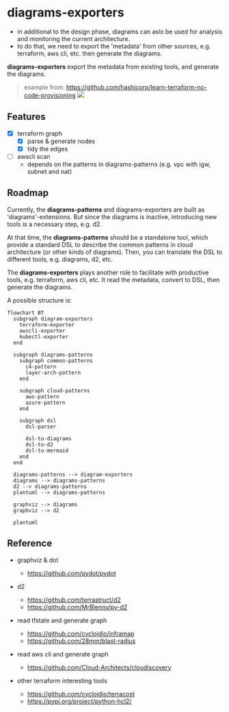 # diagrams-exporters

- in additional to the design phase, diagrams can aslo be used for analysis and monitoring the current architecture.
- to do that, we need to export the 'metadata' from other sources, e.g. terraform, aws cli, etc. then generate the diagrams.

**diagrams-exporters** export the metadata from existing tools, and generate the diagrams.

> example from: <https://github.com/hashicorp/learn-terraform-no-code-provisioning>
![](./sample/tmpf.zvhrek.dot.png)

## Features

- [x] terraform graph
  - [x] parse & generate nodes
  - [x] tidy the edges
- [ ] awscli scan
  - depends on the patterns in diagrams-patterns (e.g. vpc with igw, subnet and nat)

## Roadmap

Currently, the **diagrams-patterns** and diagrams-exporters are built as 'diagrams'-extensions. But since the diagrams is inactive, introducing new tools is a necessary step, e.g. d2.

At that time, the **diagrams-patterns** should be a standalone tool, which provide a standard DSL to describe the common patterns in cloud architecture (or other kinds of diagrams). Then, you can translate the DSL to different tools, e.g. diagrams, d2, etc.

The **diagrams-exporters** plays another role to facilitate with productive tools, e.g. terraform, aws cli, etc. It read the metadata, convert to DSL, then generate the diagrams.

A possible structure is:

```mermaid
flowchart BT
  subgraph diagram-exporters
    terraform-exporter
    awscli-exporter
    kubectl-exporter
  end

  subgraph diagrams-patterns
    subgraph common-patterns
      c4-pattern
      layer-arch-pattern    
    end

    subgraph cloud-patterns
      aws-pattern
      azure-pattern
    end

    subgraph dsl
      dsl-parser

      dsl-to-diagrams
      dsl-to-d2
      dsl-to-mermaid
    end
  end

  diagrams-patterns --> diagram-exporters
  diagrams --> diagrams-patterns
  d2 --> diagrams-patterns
  plantuml --> diagrams-patterns
  
  graphviz --> diagrams
  graphviz --> d2

  plantuml
```

## Reference

- graphviz & dot
  - <https://github.com/pydot/pydot>

- d2
  - <https://github.com/terrastruct/d2>
  - <https://github.com/MrBlenny/py-d2>

- read tfstate and generate graph
  - <https://github.com/cycloidio/inframap>
  - <https://github.com/28mm/blast-radius>

- read aws cli and generate graph
  - <https://github.com/Cloud-Architects/cloudiscovery>

- other terraform interesting tools
  - <https://github.com/cycloidio/terracost>
  - <https://pypi.org/project/python-hcl2/>
